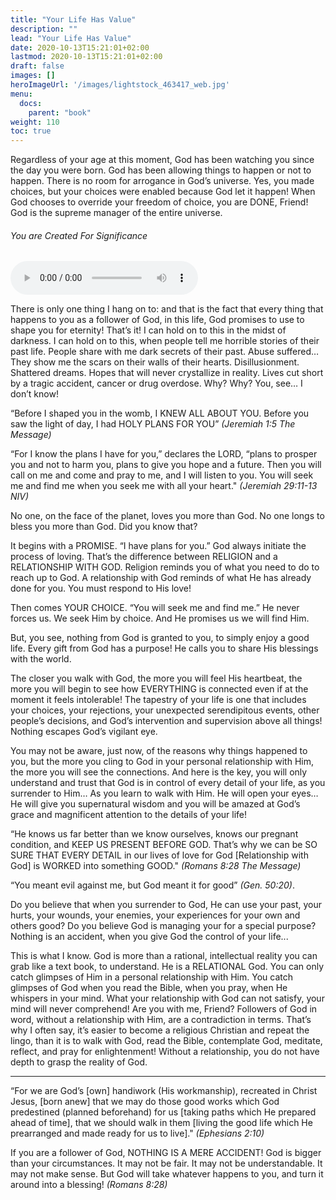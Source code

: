 ```yaml
---
title: "Your Life Has Value"
description: ""
lead: "Your Life Has Value"
date: 2020-10-13T15:21:01+02:00
lastmod: 2020-10-13T15:21:01+02:00
draft: false
images: []
heroImageUrl: '/images/lightstock_463417_web.jpg'
menu:
  docs:
    parent: "book"
weight: 110
toc: true
---
```


Regardless of your age at this moment, God has been watching you since the day you were born. God has been allowing things to happen or not to happen. There is no room for arrogance in God’s universe. Yes, you made choices, but your choices were enabled because God let it happen! When God chooses to override your freedom of choice, you are DONE, Friend! God is the supreme manager of the entire universe.

<div class="audio-player-box">
  <h6>You are Created For Significance</h6>
  <audio controls>
    <source src="https://www-jag-media.s3.us-east-2.amazonaws.com/Is-Jesus-Created-For-Significance-Ravi.mp3" type="audio/mpeg">
    Your browser does not support the audio element.
  </audio>
</div>

There is only one thing I hang on to: and that is the fact that every thing that happens to you as a follower of God, in this life, God promises to use to shape you for eternity! That’s it! I can hold on to this in the midst of darkness. I can hold on to this, when people tell me horrible stories of their past life. People share with me dark secrets of their past. Abuse suffered… They show me the scars on their walls of their hearts. Disillusionment. Shattered dreams. Hopes that will never crystallize in reality. Lives cut short by a tragic accident, cancer or drug overdose. Why? Why? You, see… I don’t know!

“Before I shaped you in the womb, I KNEW ALL ABOUT YOU. Before you saw the light of day, I had HOLY PLANS FOR YOU” *(Jeremiah 1:5 The Message)*

“For I know the plans I have for you,” declares the LORD, “plans to prosper you and not to harm you, plans to give you hope and a future. Then you will call on me and come and pray to me, and I will listen to you. You will seek me and find me when you seek me with all your heart." *(Jeremiah 29:11-13 NIV)*

No one, on the face of the planet, loves you more than God. No one longs to bless you more than God. Did you know that?

It begins with a PROMISE. “I have plans for you.” God always initiate the process of loving. That’s the difference between RELIGION and a RELATIONSHIP WITH GOD. Religion reminds you of what you need to do to reach up to God. A relationship with God reminds of what He has already done for you. You must respond to His love!

Then comes YOUR CHOICE. “You will seek me and find me.” He never forces us. We seek Him by choice. And He promises us we will find Him.

But, you see, nothing from God is granted to you, to simply enjoy a good life. Every gift from God has a purpose! He calls you to share His blessings with the world.

The closer you walk with God, the more you will feel His heartbeat, the more you will begin to see how EVERYTHING is connected even if at the moment it feels intolerable! The tapestry of your life is one that includes your choices, your rejections, your unexpected serendipitous events, other people’s decisions, and God’s intervention and supervision above all things! Nothing escapes God’s vigilant eye.

You may not be aware, just now, of the reasons why things happened to you, but the more you cling to God in your personal relationship with Him, the more you will see the connections. And here is the key, you will only understand and trust that God is in control of every detail of your life, as you surrender to Him… As you learn to walk with Him. He will open your eyes… He will give you supernatural wisdom and you will be amazed at God’s grace and magnificent attention to the details of your life!

“He knows us far better than we know ourselves, knows our pregnant condition, and KEEP US PRESENT BEFORE GOD. That’s why we can be SO SURE THAT EVERY DETAIL in our lives of love for God [Relationship with God] is WORKED into something GOOD." *(Romans 8:28 The Message)*

“You meant evil against me, but God meant it for good” *(Gen. 50:20)*.

Do you believe that when you surrender to God, He can use your past, your hurts, your wounds, your enemies, your experiences for your own and others good? Do you believe God is managing your for a special purpose? Nothing is an accident, when you give God the control of your life...

This is what I know. God is more than a rational, intellectual reality you can grab like a text book, to understand. He is a RELATIONAL God. You can only catch glimpses of Him in a personal relationship with Him. You catch glimpses of God when you read the Bible, when you pray, when He whispers in your mind. What your relationship with God can not satisfy, your mind will never comprehend! Are you with me, Friend? Followers of God in word, without a relationship with Him, are a contradiction in terms. That’s why I often say, it’s easier to become a religious Christian and repeat the lingo, than it is to walk with God, read the Bible, contemplate God, meditate, reflect, and pray for enlightenment! Without a relationship, you do not have depth to grasp the reality of God.

----

“For we are God’s [own] handiwork (His workmanship), recreated in Christ Jesus, [born anew] that we may do those good works which God predestined (planned beforehand) for us [taking paths which He prepared ahead of time], that we should walk in them [living the good life which He prearranged and made ready for us to live]." *(Ephesians 2:10)*

If you are a follower of God, NOTHING IS A MERE ACCIDENT! God is bigger than your circumstances. It may not be fair. It may not be understandable. It may not make sense. But God will take whatever happens to you, and turn it around into a blessing! *(Romans 8:28)*
